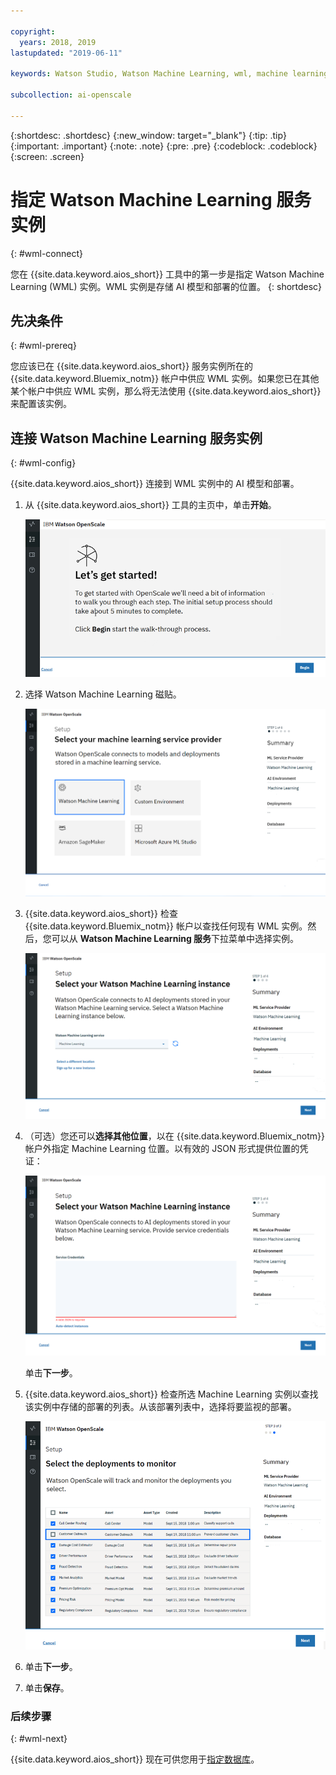 ```yaml
---

copyright:
  years: 2018, 2019
lastupdated: "2019-06-11"

keywords: Watson Studio, Watson Machine Learning, wml, machine learning, services

subcollection: ai-openscale

---
```


{:shortdesc: .shortdesc}
{:new_window: target="_blank"}
{:tip: .tip}
{:important: .important}
{:note: .note}
{:pre: .pre}
{:codeblock: .codeblock}
{:screen: .screen}

# 指定 Watson Machine Learning 服务实例
{: #wml-connect}

您在 {{site.data.keyword.aios_short}} 工具中的第一步是指定 Watson Machine Learning (WML) 实例。WML 实例是存储 AI 模型和部署的位置。
{: shortdesc}

## 先决条件
{: #wml-prereq}

您应该已在 {{site.data.keyword.aios_short}} 服务实例所在的 {{site.data.keyword.Bluemix_notm}} 帐户中供应 WML 实例。如果您已在其他某个帐户中供应 WML 实例，那么将无法使用 {{site.data.keyword.aios_short}} 来配置该实例。

## 连接 Watson Machine Learning 服务实例
{: #wml-config}

{{site.data.keyword.aios_short}} 连接到 WML 实例中的 AI 模型和部署。

1.  从 {{site.data.keyword.aios_short}} 工具的主页中，单击**开始**。

    ![主页](images/gs-config-start.png)

2.  选择 Watson Machine Learning 磁贴。

    ![磁贴选择](images/connect-wml.png)

3.  {{site.data.keyword.aios_short}} 检查 {{site.data.keyword.Bluemix_notm}} 帐户以查找任何现有 WML 实例。然后，您可以从 **Watson Machine Learning 服务**下拉菜单中选择实例。

    ![选择 WML 服务](images/gs-set-wml.png)

4.  （可选）您还可以**选择其他位置**，以在 {{site.data.keyword.Bluemix_notm}} 帐户外指定 Machine Learning 位置。以有效的 JSON 形式提供位置的凭证：

    ![设置 WML 实例](images/gs-get-wml.png)

    单击**下一步**。

5.  {{site.data.keyword.aios_short}} 检查所选 Machine Learning 实例以查找该实例中存储的部署的列表。从该部署列表中，选择将要监视的部署。

    ![选择部署](images/gs-config-deploy.png)

6.  单击**下一步**。
7.  单击**保存**。

### 后续步骤
{: #wml-next}

{{site.data.keyword.aios_short}} 现在可供您用于[指定数据库](/docs/services/ai-openscale?topic=ai-openscale-connect-db)。
